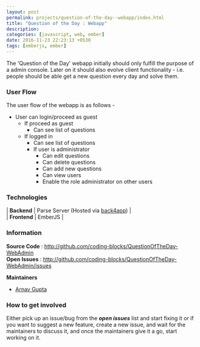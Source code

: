 ```yaml
---
layout: post
permalink: projects/question-of-the-day--webapp/index.html
title: "Question of the Day : Webapp"
description: 
categories: [javascript, web, ember]
date: 2016-11-23 22:23:13 +0530
tags: [emberjs, ember]
---
```

The 'Question of the Day' webapp initially should only fulfill the purpose of 
a admin console. Later on it should also evolve client functionality - 
i.e. people should be able get a new question every day and solve them. 

### User Flow
The user flow of the webapp is as follows - 

 - User can login/proceed as guest
     - If proceed as guest  
       -  Can see list of questions  
     - If logged in
       -  Can see list of questions
       - If user is administrator
         - Can edit questions
         - Can delete questions
         - Can add new questions
         - Can view users
         - Enable the role administrator on other users
     
### Technologies

| **Backend** | Parse Server (Hosted via [back4app](http://back4app.com)) |  
|  **Frontend**  | EmberJS  |  

### Information

**Source Code** : <http://github.com/coding-blocks/QuestionOfTheDay-WebAdmin>    
**Open Issues** : <http://github.com/coding-blocks/QuestionOfTheDay-WebAdmin/issues>   

**Maintainers**     

- [Arnav Gupta](http://github.com/championswimmer) 
 
 
### How to get involved 

Either pick up an issue/bug from the _**open issues**_ list and start fixing it
or if you want to suggest a new feature, create a new issue, and wait for
the maintainers to discuss it, and once the maintainers give it a go, start
working on it. 